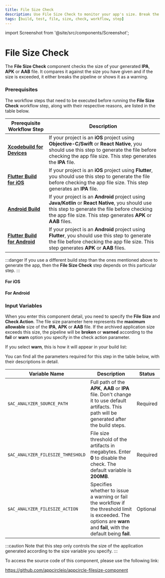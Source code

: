 ```yaml
---
title: File Size Check
description: Use File Size Check to monitor your app's size. Break the pipeline or show warnings when the size limit is exceeded.
tags: [build, test, file, size, check, workflow, step]
---
```


import Screenshot from '@site/src/components/Screenshot';

# File Size Check

The **File Size Check** component checks the size of your generated **IPA**, **APK** or **AAB** file. It compares it against the size you have given and if the size is exceeded, it either breaks the pipeline or shows it as a warning.

### Prerequisites

The workflow steps that need to be executed before running the **File Size Check** workflow step, along with their respective reasons, are listed in the table below.

| Prerequisite Workflow Step                                                                                                      | Description                                                                                                                                                                                                         |
| ------------------------------------------------------------------------------------------------------------------------------- | ------------------------------------------------------------------------------------------------------------------------------------------------------------------------------------------------------------------- |
| [**Xcodebuild for Devices**](https://docs.appcircle.io/workflows/ios-specific-workflow-steps/xcodebuild-for-ios-simulator)      | If your project is an **iOS** project using **Objective-C/Swift** or **React Native**, you should use this step to generate the file before checking the app file size. This step generates the **IPA** file.       |
| [**Flutter Build for iOS**](https://docs.appcircle.io/workflows/flutter-specific-workflow-steps/#flutter-build-for-ios)         | If your project is an **iOS** project using **Flutter**, you should use this step to generate the file before checking the app file size. This step generates an **IPA** file.                                      |
| [**Android Build**](https://docs.appcircle.io/workflows/android-specific-workflow-steps#android-build)                          | If your project is an **Android** project using **Java/Kotlin** or **React Native**, you should use this step to generate the file before checking the app file size. This step generates **APK** or **AAB** files. |
| [**Flutter Build for Android**](https://docs.appcircle.io/workflows/flutter-specific-workflow-steps/#flutter-build-for-android) | If your project is an **Android** project using **Flutter**, you should use this step to generate the file before checking the app file size. This step generates **APK** or **AAB** files.                         |

:::danger
If you use a different build step than the ones mentioned above to generate the app, then the **File Size Check** step depends on this particular step.
:::

#### For iOS

<Screenshot url='https://cdn.appcircle.io/docs/assets/BE2582-size_order.png' />

#### For Android

<Screenshot url='https://cdn.appcircle.io/docs/assets/BE2582-size_order_android.png' />

### Input Variables

When you enter this component detail, you need to specify the **File Size** and **Check Action**. The file size parameter here represents the **maximum allowable** size of the **IPA**, **APK** or **AAB** file. If the archived application size exceeds this size, the pipeline will be **broken** or **warned** according to the **fail** or **warn** option you specify in the check action parameter.

<Screenshot url='https://cdn.appcircle.io/docs/assets/BE2582-size_action.png' />

If you select **warn**, this is how it will appear in your build list:

<Screenshot url='https://cdn.appcircle.io/docs/assets/BE2582-size_warn.png' />

You can find all the parameters required for this step in the table below, with their descriptions in detail.

| Variable Name                     | Description                                                                                                                                                           | Status   |
| --------------------------------- | --------------------------------------------------------------------------------------------------------------------------------------------------------------------- | -------- |
| `$AC_ANALYZER_SOURCE_PATH`        | Full path of the **APK**, **AAB** or **IPA** file. Don't change it to use default artifacts. This path will be generated after the build steps.                       | Required |
| `$AC_ANALYZER_FILESIZE_THRESHOLD` | File size threshold of the artifacts in megabytes. Enter **0** to disable the check. The default variable is **200MB**.                                               | Required |
| `$AC_ANALYZER_FILESIZE_ACTION`    | Specifies whether to issue a warning or fail the workflow if the threshold limit is exceeded. The options are **warn** and **fail**, with the default being **fail**. | Optional |

:::caution
Note that this step only controls the size of the application generated according to the size variable you specify.
:::

To access the source code of this component, please use the following link:

https://github.com/appcircleio/appcircle-filesize-component
